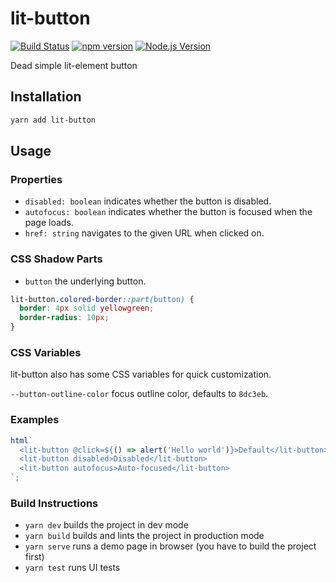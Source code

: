 # lit-button

[![Build Status](https://github.com/mgenware/lit-button/workflows/Build/badge.svg)](https://github.com/mgenware/lit-button/actions)
[![npm version](https://img.shields.io/npm/v/lit-button.svg?style=flat-square)](https://npmjs.com/package/lit-button)
[![Node.js Version](http://img.shields.io/node/v/lit-button.svg?style=flat-square)](https://nodejs.org/en/)

Dead simple lit-element button

## Installation

```sh
yarn add lit-button
```

## Usage

### Properties

- `disabled: boolean` indicates whether the button is disabled.
- `autofocus: boolean` indicates whether the button is focused when the page loads.
- `href: string` navigates to the given URL when clicked on.

### CSS Shadow Parts

- `button` the underlying button.

```css
lit-button.colored-border::part(button) {
  border: 4px solid yellowgreen;
  border-radius: 10px;
}
```

### CSS Variables

lit-button also has some CSS variables for quick customization.

`--button-outline-color` focus outline color, defaults to `8dc3eb`.

### Examples

```js
html`
  <lit-button @click=${() => alert('Hello world')}>Default</lit-button>
  <lit-button disabled>Disabled</lit-button>
  <lit-button autofocus>Auto-focused</lit-button>
`;
```

### Build Instructions

- `yarn dev` builds the project in dev mode
- `yarn build` builds and lints the project in production mode
- `yarn serve` runs a demo page in browser (you have to build the project first)
- `yarn test` runs UI tests
